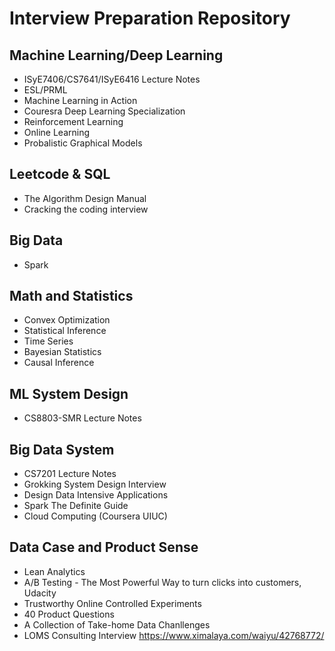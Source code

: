 # Interview Preparation Repository

## Machine Learning/Deep Learning
- ISyE7406/CS7641/ISyE6416 Lecture Notes
- ESL/PRML
- Machine Learning in Action
- Couresra Deep Learning Specialization
- Reinforcement Learning
- Online Learning
- Probalistic Graphical Models

## Leetcode & SQL
- The Algorithm Design Manual
- Cracking the coding interview

## Big Data
- Spark

## Math and Statistics
- Convex Optimization
- Statistical Inference
- Time Series
- Bayesian Statistics
- Causal Inference

## ML System Design
- CS8803-SMR Lecture Notes

## Big Data System
- CS7201 Lecture Notes
- Grokking System Design Interview
- Design Data Intensive Applications
- Spark The Definite Guide
- Cloud Computing (Coursera UIUC)

## Data Case and Product Sense
- Lean Analytics
- A/B Testing - The Most Powerful Way to turn clicks into customers, Udacity
- Trustworthy Online Controlled Experiments
- 40 Product Questions
- A Collection of Take-home Data Chanllenges 
- LOMS Consulting Interview https://www.ximalaya.com/waiyu/42768772/
